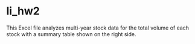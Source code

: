 # li_hw2

This Excel file analyzes multi-year stock data for the total volume of each stock with a summary table shown on the right side. 
